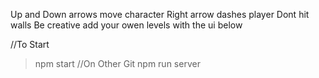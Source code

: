 Up and Down arrows move character
Right arrow dashes player
Dont hit walls
Be creative add your owen levels with the ui below

//To Start
>npm start
//On Other Git
>npm run server